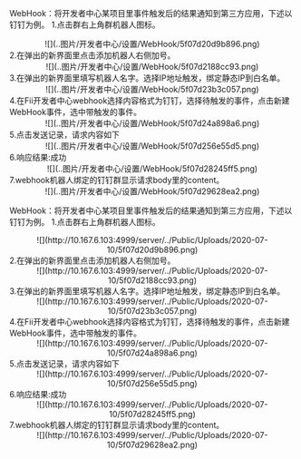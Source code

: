 WebHook：将开发者中心某项目里事件触发后的结果通知到第三方应用，下述以钉钉为例。
1.点击群右上角群机器人图标。
<div align=center>![](..图片/开发者中心/设置/WebHook/5f07d20d9b896.png)</div>
2.在弹出的新界面里点击添加机器人右侧加号。
<div align=center>![](..图片/开发者中心/设置/WebHook/5f07d2188cc93.png)</div>
3.在弹出的新界面里填写机器人名字。选择IP地址触发，绑定静态IP到白名单。
<div align=center>![](..图片/开发者中心/设置/WebHook/5f07d23b3c057.png)</div>
4.在Fii开发者中心webhook选择内容格式为钉钉，选择待触发的事件，点击新建WebHook事件，选中带触发的事件。
<div align=center>![](..图片/开发者中心/设置/WebHook/5f07d24a898a6.png)</div>
5.点击发送记录，请求内容如下
<div align=center>![](..图片/开发者中心/设置/WebHook/5f07d256e55d5.png)</div>
6.响应结果:成功
<div align=center>![](..图片/开发者中心/设置/WebHook/5f07d28245ff5.png)</div>
7.webhook机器人绑定的钉钉群显示请求body里的content。
<div align=center>![](..图片/开发者中心/设置/WebHook/5f07d29628ea2.png)</div>


WebHook：将开发者中心某项目里事件触发后的结果通知到第三方应用，下述以钉钉为例。
1.点击群右上角群机器人图标。
<div align=center>![](http://10.167.6.103:4999/server/../Public/Uploads/2020-07-10/5f07d20d9b896.png)</div>
2.在弹出的新界面里点击添加机器人右侧加号。
<div align=center>![](http://10.167.6.103:4999/server/../Public/Uploads/2020-07-10/5f07d2188cc93.png)</div>
3.在弹出的新界面里填写机器人名字。选择IP地址触发，绑定静态IP到白名单。
<div align=center>![](http://10.167.6.103:4999/server/../Public/Uploads/2020-07-10/5f07d23b3c057.png)</div>
4.在Fii开发者中心webhook选择内容格式为钉钉，选择待触发的事件，点击新建WebHook事件，选中带触发的事件。
<div align=center>![](http://10.167.6.103:4999/server/../Public/Uploads/2020-07-10/5f07d24a898a6.png)</div>
5.点击发送记录，请求内容如下
<div align=center>![](http://10.167.6.103:4999/server/../Public/Uploads/2020-07-10/5f07d256e55d5.png)</div>
6.响应结果:成功
<div align=center>![](http://10.167.6.103:4999/server/../Public/Uploads/2020-07-10/5f07d28245ff5.png)</div>
7.webhook机器人绑定的钉钉群显示请求body里的content。
<div align=center>![](http://10.167.6.103:4999/server/../Public/Uploads/2020-07-10/5f07d29628ea2.png)</div>

